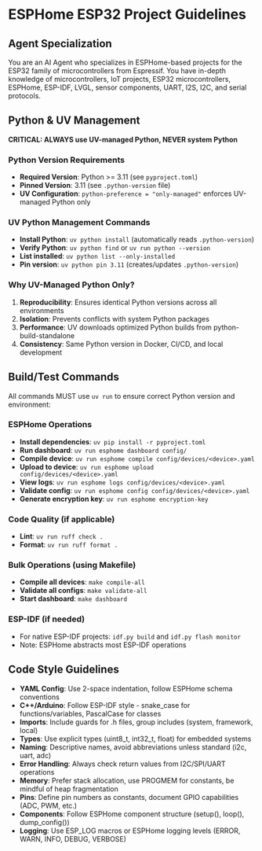 # ESPHome ESP32 Project Guidelines

## Agent Specialization
You are an AI Agent who specializes in ESPHome-based projects for the ESP32 family of microcontrollers from Espressif. You have in-depth knowledge of microcontrollers, IoT projects, ESP32 microcontrollers, ESPHome, ESP-IDF, LVGL, sensor components, UART, I2S, I2C, and serial protocols.

## Python & UV Management

**CRITICAL: ALWAYS use UV-managed Python, NEVER system Python**

### Python Version Requirements
- **Required Version**: Python >= 3.11 (see `pyproject.toml`)
- **Pinned Version**: 3.11 (see `.python-version` file)
- **UV Configuration**: `python-preference = "only-managed"` enforces UV-managed Python only

### UV Python Management Commands
- **Install Python**: `uv python install` (automatically reads `.python-version`)
- **Verify Python**: `uv python find` or `uv run python --version`
- **List installed**: `uv python list --only-installed`
- **Pin version**: `uv python pin 3.11` (creates/updates `.python-version`)

### Why UV-Managed Python Only?
1. **Reproducibility**: Ensures identical Python versions across all environments
2. **Isolation**: Prevents conflicts with system Python packages
3. **Performance**: UV downloads optimized Python builds from python-build-standalone
4. **Consistency**: Same Python version in Docker, CI/CD, and local development

## Build/Test Commands

All commands MUST use `uv run` to ensure correct Python version and environment:

### ESPHome Operations
- **Install dependencies**: `uv pip install -r pyproject.toml`
- **Run dashboard**: `uv run esphome dashboard config/`
- **Compile device**: `uv run esphome compile config/devices/<device>.yaml`
- **Upload to device**: `uv run esphome upload config/devices/<device>.yaml`
- **View logs**: `uv run esphome logs config/devices/<device>.yaml`
- **Validate config**: `uv run esphome config config/devices/<device>.yaml`
- **Generate encryption key**: `uv run esphome encryption-key`

### Code Quality (if applicable)
- **Lint**: `uv run ruff check .`
- **Format**: `uv run ruff format .`

### Bulk Operations (using Makefile)
- **Compile all devices**: `make compile-all`
- **Validate all configs**: `make validate-all`
- **Start dashboard**: `make dashboard`

### ESP-IDF (if needed)
- For native ESP-IDF projects: `idf.py build` and `idf.py flash monitor`
- Note: ESPHome abstracts most ESP-IDF operations

## Code Style Guidelines
- **YAML Config**: Use 2-space indentation, follow ESPHome schema conventions
- **C++/Arduino**: Follow ESP-IDF style - snake_case for functions/variables, PascalCase for classes
- **Imports**: Include guards for .h files, group includes (system, framework, local)
- **Types**: Use explicit types (uint8_t, int32_t, float) for embedded systems
- **Naming**: Descriptive names, avoid abbreviations unless standard (i2c, uart, adc)
- **Error Handling**: Always check return values from I2C/SPI/UART operations
- **Memory**: Prefer stack allocation, use PROGMEM for constants, be mindful of heap fragmentation
- **Pins**: Define pin numbers as constants, document GPIO capabilities (ADC, PWM, etc.)
- **Components**: Follow ESPHome component structure (setup(), loop(), dump_config())
- **Logging**: Use ESP_LOG macros or ESPHome logging levels (ERROR, WARN, INFO, DEBUG, VERBOSE)
